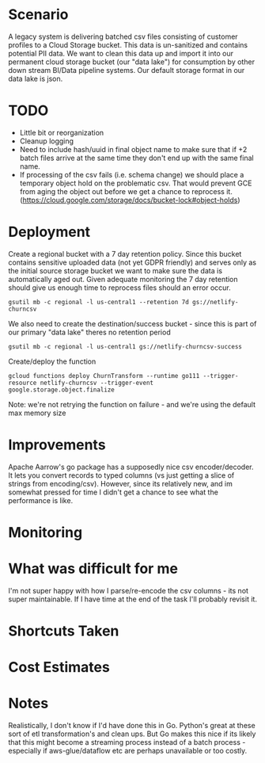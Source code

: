 # Scenario

A legacy system is delivering batched csv files consisting of customer profiles to a Cloud Storage bucket. This data is un-sanitized and contains potential PII data. We want to clean this data up and import it into our permanent cloud storage bucket (our "data lake") for consumption by other down stream BI/Data pipeline systems. Our default storage format in our data lake is json.

# TODO

- Little bit or reorganization
- Cleanup logging
- Need to include hash/uuid in final object name to make sure that if +2 batch files arrive at the same time they don't end up with the same final name.
- If processing of the csv fails (i.e. schema change) we should place a temporary object hold on the problematic csv. That would prevent GCE from aging the object out before we get a chance to reprocess it. (https://cloud.google.com/storage/docs/bucket-lock#object-holds)


# Deployment

Create a regional bucket with a 7 day retention policy. Since this bucket contains sensitive uploaded data (not yet GDPR friendly) and serves only as the initial source storage bucket we want to make sure the data is automatically aged out. Given adequate monitoring the 7 day retention should give us enough time to reprocess files should an error occur.

```
gsutil mb -c regional -l us-central1 --retention 7d gs://netlify-churncsv 
```

We also need to create the destination/success bucket - since this is part of our primary "data lake" theres no retention period

```
gsutil mb -c regional -l us-central1 gs://netlify-churncsv-success
```

Create/deploy the function

```
gcloud functions deploy ChurnTransform --runtime go111 --trigger-resource netlify-churncsv --trigger-event google.storage.object.finalize
```

Note: we're not retrying the function on failure - and we're using the default max memory size 

# Improvements

Apache Aarrow's go package has a supposedly nice csv encoder/decoder. It lets you convert records to typed columns (vs just getting a slice of strings from encoding/csv). However, since its relatively new, and im somewhat pressed for time I didn't get a chance to see what the performance is like. 

# Monitoring

# What was difficult for me

I'm not super happy with how I parse/re-encode the csv columns - its not super maintainable. If I have time at the end of the task I'll probably revisit it. 

# Shortcuts Taken

# Cost Estimates

# Notes

Realistically, I don't know if I'd have done this in Go. Python's great at these sort of etl transformation's and clean ups. But Go makes this nice if its likely that this might become a streaming process instead of a batch process - especially if aws-glue/dataflow etc are perhaps unavailable or too costly.